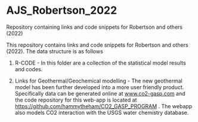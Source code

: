 # AJS_Robertson_2022
Repository containing links and code snippets for Robertson and others (2022)

This repository contains links and code snippets for Robertson and others (2022). The data structure is as follows

1) R-CODE - In this folder are a collection of the statistical model results and codes. 

2) Links for Geothermal/Geochemical modelling - The new geothermal model has been further developed into a more user friendly product. Specifically data can be generated online at www.co2-gasp.com and the code repository for this web-app is located at https://github.com/hammytheham/CO2_GASP_PROGRAM . The webapp also models CO2 interaction with the USGS water chemistry database.

